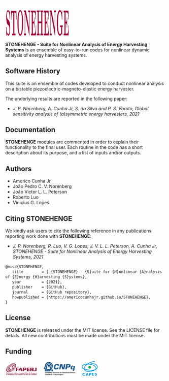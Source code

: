 <img src="logo/STONEHENGE.png" width="40%">

**STONEHENGE - Suite for Nonlinear Analysis of Energy Harvesting Systems** is an ensemble of easy-to-run codes for nonlinear dynamic analysis of energy harvesting systems. 

## Software History

This suite is an ensemble of codes developed to conduct nonlinear analysis on a bistable piezoelectric-magneto-elastic energy harvester. 

The underlying results are reported in the following paper:
- *J. P. Norenberg, A. Cunha Jr, S. da Silva and P. S. Varoto, Global sensitivity analysis of (a)symmetric energy harvesters, 2021*

## Documentation

**STONEHENGE** modules are commented in order to explain their functionality to the final user. Each routine in the code has a short description about its purpose, and a list of inputs and/or outputs.

## Authors
- Americo Cunha Jr
- João Pedro C. V. Norenberg
- João Victor L. L. Peterson
- Roberto Luo
- Vinicius G. Lopes


## Citing STONEHENGE

We kindly ask users to cite the following reference in any publications reporting work done with **STONEHENGE**:

- *J. P. Norenberg, R. Luo, V. G. Lopes, J. V. L. L. Peterson, A. Cunha Jr, STONEHENGE - Suite for Nonlinear Analysis of Energy Harvesting Systems, 2021*

```
@misc{STONEHENGE,
   title        = { {STONEHENGE} - {S}uite for {N}onlinear {A}nalysis of {E}nergy {H}arvesting {S}ystems},
   year         = {2021},
   publisher    = {GitHub},
   journal      = {GitHub repository},
   howpublished = {https://americocunhajr.github.io/STONEHENGE},
}
```

## License

**STONEHENGE** is released under the MIT license. See the LICENSE file for details. All new contributions must be made under the MIT license.

## Funding

<img src="logo/faperj.jpg" width="20%"> &nbsp; &nbsp; <img src="logo/cnpq.png" width="20%"> &nbsp; &nbsp; <img src="logo/capes.png" width="10%">
